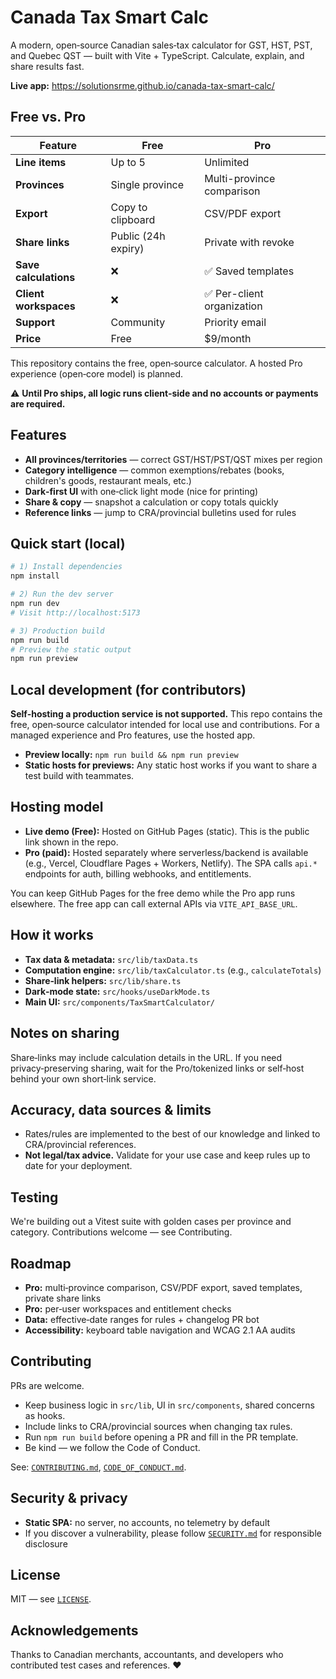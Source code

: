 # Canada Tax Smart Calc

A modern, open‑source Canadian sales‑tax calculator for GST, HST, PST, and Quebec QST — built with Vite + TypeScript. Calculate, explain, and share results fast.

**Live app:** https://solutionsrme.github.io/canada-tax-smart-calc/

## Free vs. Pro

| Feature | Free | Pro |
|---------|------|-----|
| **Line items** | Up to 5 | Unlimited |
| **Provinces** | Single province | Multi-province comparison |
| **Export** | Copy to clipboard | CSV/PDF export |
| **Share links** | Public (24h expiry) | Private with revoke |
| **Save calculations** | ❌ | ✅ Saved templates |
| **Client workspaces** | ❌ | ✅ Per-client organization |
| **Support** | Community | Priority email |
| **Price** | Free | $9/month |

This repository contains the free, open‑source calculator. A hosted Pro experience (open‑core model) is planned.

⚠️ **Until Pro ships, all logic runs client‑side and no accounts or payments are required.**

## Features

- **All provinces/territories** — correct GST/HST/PST/QST mixes per region
- **Category intelligence** — common exemptions/rebates (books, children's goods, restaurant meals, etc.)
- **Dark‑first UI** with one‑click light mode (nice for printing)
- **Share & copy** — snapshot a calculation or copy totals quickly
- **Reference links** — jump to CRA/provincial bulletins used for rules

## Quick start (local)

```bash
# 1) Install dependencies
npm install

# 2) Run the dev server
npm run dev
# Visit http://localhost:5173

# 3) Production build
npm run build
# Preview the static output
npm run preview
```

## Local development (for contributors)

**Self‑hosting a production service is not supported.** This repo contains the free, open‑source calculator intended for local use and contributions. For a managed experience and Pro features, use the hosted app.

- **Preview locally:** `npm run build && npm run preview`
- **Static hosts for previews:** Any static host works if you want to share a test build with teammates.

## Hosting model

- **Live demo (Free):** Hosted on GitHub Pages (static). This is the public link shown in the repo.
- **Pro (paid):** Hosted separately where serverless/backend is available (e.g., Vercel, Cloudflare Pages + Workers, Netlify). The SPA calls `api.*` endpoints for auth, billing webhooks, and entitlements.

You can keep GitHub Pages for the free demo while the Pro app runs elsewhere. The free app can call external APIs via `VITE_API_BASE_URL`.

## How it works

- **Tax data & metadata:** `src/lib/taxData.ts`
- **Computation engine:** `src/lib/taxCalculator.ts` (e.g., `calculateTotals`)
- **Share‑link helpers:** `src/lib/share.ts`
- **Dark‑mode state:** `src/hooks/useDarkMode.ts`
- **Main UI:** `src/components/TaxSmartCalculator/`

## Notes on sharing

Share‑links may include calculation details in the URL. If you need privacy‑preserving sharing, wait for the Pro/tokenized links or self‑host behind your own short‑link service.

## Accuracy, data sources & limits

- Rates/rules are implemented to the best of our knowledge and linked to CRA/provincial references.
- **Not legal/tax advice.** Validate for your use case and keep rules up to date for your deployment.

## Testing

We're building out a Vitest suite with golden cases per province and category. Contributions welcome — see Contributing.

## Roadmap

- **Pro:** multi‑province comparison, CSV/PDF export, saved templates, private share links
- **Pro:** per‑user workspaces and entitlement checks  
- **Data:** effective‑date ranges for rules + changelog PR bot
- **Accessibility:** keyboard table navigation and WCAG 2.1 AA audits

## Contributing

PRs are welcome.

- Keep business logic in `src/lib`, UI in `src/components`, shared concerns as hooks.
- Include links to CRA/provincial sources when changing tax rules.
- Run `npm run build` before opening a PR and fill in the PR template.
- Be kind — we follow the Code of Conduct.

See: [`CONTRIBUTING.md`](CONTRIBUTING.md), [`CODE_OF_CONDUCT.md`](CODE_OF_CONDUCT.md).

## Security & privacy

- **Static SPA:** no server, no accounts, no telemetry by default
- If you discover a vulnerability, please follow [`SECURITY.md`](SECURITY.md) for responsible disclosure

## License

MIT — see [`LICENSE`](LICENSE).

## Acknowledgements

Thanks to Canadian merchants, accountants, and developers who contributed test cases and references. ❤️
